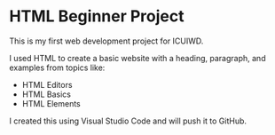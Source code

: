 # HTML Beginner Project

This is my first web development project for ICUIWD.

I used HTML to create a basic website with a heading, paragraph, and examples from topics like:
- HTML Editors
- HTML Basics
- HTML Elements

I created this using Visual Studio Code and will push it to GitHub.
